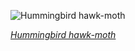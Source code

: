 
![Hummingbird hawk-moth](https://upload.wikimedia.org/wikipedia/commons/thumb/5/5d/Hummingbird_hawk_moth_%28Macroglossum_stellatarum%29_in_flight.jpg/600px-Hummingbird_hawk_moth_%28Macroglossum_stellatarum%29_in_flight.jpg)

*[Hummingbird hawk-moth](https://wikipedia.org/wiki/File:Hummingbird_hawk_moth_(Macroglossum_stellatarum)_in_flight.jpg)*
